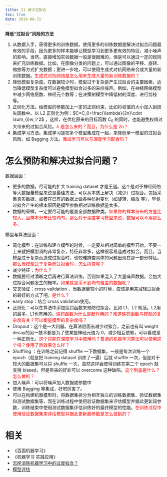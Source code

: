 ```yaml
---
title: 21 减少过拟合
toc: true
date: 2019-08-31
---
```


**降低“过拟合”风险的方法**

1. 从数据入手，获得更多的训练数据。使用更多的训练数据是解决过拟合问题最有效的手段，因为更多的样本能够让模型学习到更多更有效的特征，减小噪声的影响。当然，直接增加实验数据一般是很困难的，但是可以通过一定的规则来扩充训练数据。比如，在图像分类的问题上，可以通过图像的平移、旋转、缩放等方式扩充数据；更进一步地，可以使用生成式对抗网络来合成大量的新训练数据。<span style="color:red;">生成式对抗网络是怎么用来生成大量的新训练数据的？</span>
2. 降低模型复杂度。在数据较少时，模型过于复杂是产生过拟合的主要因素，适当降低模型复杂度可以避免模型拟合过多的采样噪声。例如，在神经网络模型中减少网络层数、神经元个数等；在决策树模型中降低树的深度、进行剪枝等。
3. 正则化方法。给模型的参数加上一定的正则约束，比如将权值的大小加入到损失函数中。以 L2 正则化为例：$C=C_0+\frac{\lambda}{2n}\cdot \sum_{i}w_i^2$ ，这样，在优化原来的目标函数 $C_0$ 的同时，也能避免权值过大带来的过拟合风险。<span style="color:red;">$\lambda$ 是怎么来的？而且，为什么是 $2n$？</span>
4. 集成学习方法。集成学习是把多个模型集成在一起，来降低单一模型的过拟合风险，如 Bagging 方法。<span style="color:red;">集成学习可以与深度学习配合吗？</span>





# 怎么预防和解决过拟合问题？


数据层面：

- 更多的数据。尽可能的扩大 training dataset 才是王道。这个是对于神经网络等大数据量模型来说是最佳方法，可以从本质上解决（减少）过拟合。包括采集真实数据，或者在已有的数据上做各种仿射变化（如旋转，缩放 等），毕竟过拟合产生的根本原因是模型参数相对训练数据量太多。
- 数据的采样，一定要尽可能的覆盖全部数据种类。<span style="color:red;">如果你的样本分布的方差比较大，且样本分布比较均匀，那么对于深度学习模型来说，数据可以不用那么多。</span>


模型与算法层面：


- 简化模型：在训练和建立模型的时候，一定要从相对简单的模型开始，不要一上来就把模型调的非常复杂，特征非常多，这样很容易造成过拟合。而且，当模型过于复杂而造成过拟合时，也较难排查具体的问题出现在那一部分特征。<span style="color:red;">那么当模型过于复杂而过拟合时，怎么排查呢？</span>
- 减少特征：<span style="color:red;">为什么？</span>
- 数据要经过清晰之后再进行算法训练，否则如果混入了大量噪声数据，会加大过拟合问题发生的概率。<span style="color:red;">如果就是采不到均匀覆盖的数据呢？</span>
- 交叉验证：cross validation ，当数据量较小的时候，应该是用来减轻过拟合的最好的方式了吧。<span style="color:red;">是什么？</span>
- early stop：结合 cross validation使用。
- 正则化：可以在算法中添加惩罚函数来预防过拟合。比如 L1、L2 规范。L2用的最多，L1也有用的。<span style="color:red;">惩罚函数为什么是起作用的？难道惩罚函数与模型的复杂度有关？可以衡量模型的复杂度吗？</span>
- Dropout：这个是一大利器。在算法层面去减少过拟合，之前也有叫 weight decay的另一技术都是为了使某些神经元值为 0，减少相互依赖，可以看成是一种正则化。<span style="color:red;">这个只能在深度学习中使用吗？普通的机器学习算法可以使用这个吗？使用了后效果怎么样？</span>
- Shuffling ：在训练之前记得 shuffle 一下数据集，一般是每次训练一个 epoch（就是把 training dataset 训练了一遍）后就 shuffle 一次，但是对于较大的数据集可以只 shuffle 一次，虽然这样会使得训练在第二个 epoch 就变得 biased，但是带来的好处可以 overcome 这种缺陷。<span style="color:red;">这个到底是什么？怎么做的？</span>
- 加入噪声：可以将噪声加入数据或参数中
- 使用 Bagging 等集成，好吧厉害了。
- 可以在构建机器模型时，将数据集拆分为相互独立的训练数据集、验证数据集和测试数据集等，而在训练过程中使用验证数据集来评估模型并据此更新超参数，训练结束中使用测试数据集评估训练好的最终模型的性能。<span style="color:red;">在训练过程中使用验证数据集来评估模型并据此更新超参数是怎么做到的？</span>






# 相关

- 《百面机器学习》
- 《机器学习 实践应用》
- [怎样消除机器学习中的过度拟合？](https://www.zhihu.com/question/26898675)
- [模型评估](https://feisky.xyz/machine-learning/basic/evaluation.html)
